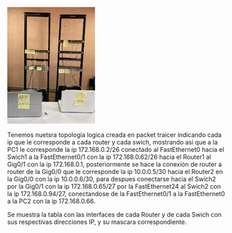 <img src="Imagenes/IMG_0110.JPEG" width="40%" height="auto">

Tenemos nuetsra topología logica creada en packet traicer indicando cada ip que le corresponde a cada router y cada swich,
mostrando asi que a la PC1 le corresponde la ip 172.168.0.2/26 conectado al FastEthernet0 hacia el Swich1 a la FastEthernet0/1 
con la ip 172.168.0.62/26 hacia el Router1 al Gig0/1 con la ip 172.168.0.1, posteriormente se hace la conexión de router a router 
de la Gig0/0 que le corresponde la ip 10.0.0.5/30 hacia el Router2 en la Gig0/0 con la ip 10.0.0.6/30, para despues conectarse hacia 
el Swich2 por la Gig0/1 con la ip 172.168.0.65/27 por la FastEthernet24 al Swich2 con la ip 172.168.0.94/27, conectandose de la 
FastEthernet0/1 a la FastEthernet0 a la PC2 con la ip 172.168.0.66.


Se muestra la tabla con las interfaces de cada Router y de cada Swich con sus respectivas direcciones IP, y su mascara correspondiente.
